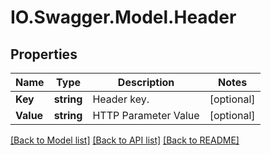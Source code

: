 # IO.Swagger.Model.Header
## Properties

Name | Type | Description | Notes
------------ | ------------- | ------------- | -------------
**Key** | **string** | Header key. | [optional] 
**Value** | **string** | HTTP Parameter Value | [optional] 

[[Back to Model list]](../README.md#documentation-for-models) [[Back to API list]](../README.md#documentation-for-api-endpoints) [[Back to README]](../README.md)

